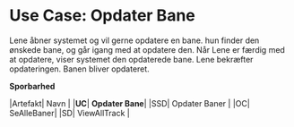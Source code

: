 # Use Case: Opdater Bane
Lene åbner systemet og vil gerne opdatere en bane.
hun finder den ønskede bane, og går igang med at opdatere den. Når Lene er færdig med at opdatere, viser systemet den opdaterede bane. Lene bekræfter opdateringen. Banen bliver opdateret.

**Sporbarhed**

|Artefakt| Navn |
|**UC**| **Opdater Bane**|
|SSD| Opdater Baner |
|OC| SeAlleBaner|
|SD| ViewAllTrack |
